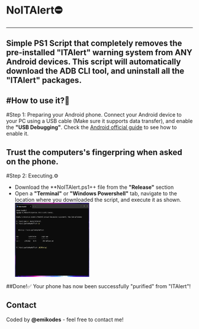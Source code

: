 # NoITAlert⛔
---
Simple PS1 Script that completely removes the pre-installed **"ITAlert"** warning system from **ANY** Android devices.
This script will automatically download the ADB CLI tool, and uninstall all the "ITAlert" packages.
---

#How to use it?🤔
---
#Step 1: Preparing your Android phone.
Connect your Android device to your PC using a USB cable (Make sure it supports data transfer), and enable the **"USB Debugging"**.
Check the [Android official guide](https://developer.android.com/studio/debug/dev-options) to see how to enable it.

Trust the computers's fingerpring when asked on the phone.
---
#Step 2: Executing.⚙️

* Download the **NoITAlert.ps1++ file from the **"Release"** section
* Open a **"Terminal"** or **"Windows Powershell"** tab, navigate to the location where you downloaded the script, and execute it as shown.
  <img src="PowerShell_Screenshot.png" height="200" width="200">

##Done!✅ Your phone has now been successfully "purified" from "ITAlert"! 

## Contact

Coded by **@emikodes** - feel free to contact me!
